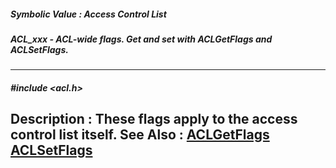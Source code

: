 ##### Symbolic Value : Access Control List
##### ACL_xxx - ACL-wide flags.  Get and set with ACLGetFlags and ACLSetFlags.
---
##### #include <acl.h>
**Description :**
These flags apply to the access control list itself.
**See Also :**
[ACLGetFlags](D:/md_files/ACLGetFlags.md)
[ACLSetFlags](D:/md_files/ACLSetFlags.md)
---

